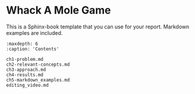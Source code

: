 # Whack A Mole Game

This is a Sphinx-book template that you can use for your report. Markdown examples are included.

```{toctree}
:maxdepth: 6
:caption: 'Contents'

ch1-problem.md
ch2-relevant-concepts.md
ch3-approach.md
ch4-results.md
ch5-markdown_examples.md
editing_video.md
```
